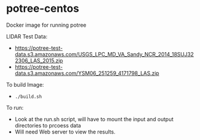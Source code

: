 # potree-centos

Docker image for running potree

LIDAR Test Data:
 - https://potree-test-data.s3.amazonaws.com/USGS_LPC_MD_VA_Sandy_NCR_2014_18SUJ322306_LAS_2015.zip
 - https://potree-test-data.s3.amazonaws.com/YSM06_251259_4171798_LAS.zip
 
 To build Image:
 
 - `./build.sh`
 
 To run:
 - Look at the run.sh script,  will have to mount the input and output directories to prcoess data
 - Will need Web server to view the results.
